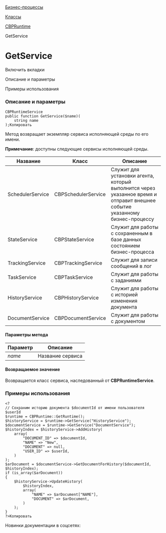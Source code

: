 [Бизнес-процессы](/api_help/bizproc/index.php)

[Классы](/api_help/bizproc/bizproc_classes/index.php)

[CBPRuntime](/api_help/bizproc/bizproc_classes/CBPRuntime/index.php)

GetService

GetService
==========

Включить вкладки

Описание и параметры

Примеры использования

### Описание и параметры

```
CBPRuntimeService
public function GetService($name)(
	string name
);Копировать
```

Метод возвращает экземпляр сервиса исполняющей среды по его имени.

**Примечание**: доступны следующие сервисы исполняющей среды.

| Название | Класс | Описание |
| --- | --- | --- |
| SchedulerService | CBPSchedulerService | Служит для установки агента, который выполнится через указанное время и отправит внешнее событие указанному бизнес-процессу |
| StateService | CBPStateService | Служит для работы с сохраненным в базе данных состоянием бизнес-процесса |
| TrackingService | CBPTrackingService | Служит для записи сообщений в лог |
| TaskService | CBPTaskService | Служит для работы с заданиями |
| HistoryService | CBPHistoryService | Служит для работы с историей изменения документа |
| DocumentService | CBPDocumentService | Служит для работы с документом |

#### Параметры метода

| Параметр | Описание |
| --- | --- |
| *name* | Название сервиса |

#### Возвращаемое значение

Возвращается класс сервиса, наследованный от **CBPRuntimeService**.

### Примеры использования

```
<?
// Сохраним историю документа $documentId от имени пользователя $userId
$runtime = CBPRuntime::GetRuntime();
$historyService = $runtime->GetService("HistoryService");
$documentService = $runtime->GetService("DocumentService");
$historyIndex = $historyService->AddHistory(
	array(
		"DOCUMENT_ID" => $documentId,
		"NAME" => "New",
		"DOCUMENT" => null,
		"USER_ID" => $userId,
	)
);
$arDocument = $documentService->GetDocumentForHistory($documentId, $historyIndex);
if (is_array($arDocument))
{
	$historyService->UpdateHistory(
		$historyIndex,
		array(
			"NAME" => $arDocument["NAME"],
			"DOCUMENT" => $arDocument,
		)
	);
}
?>Копировать
```

Новинки документации в соцсетях: